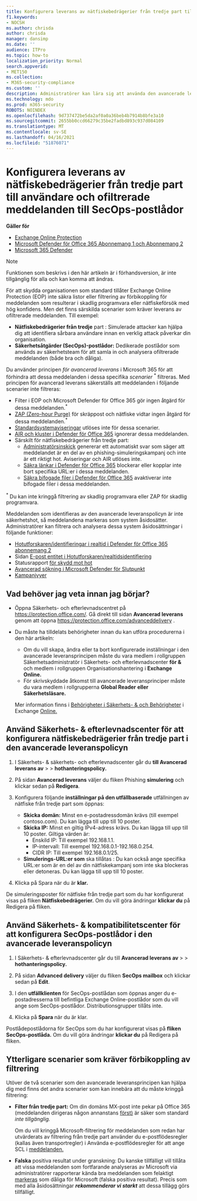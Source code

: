 ```yaml
---
title: Konfigurera leverans av nätfiskebedrägerier från tredje part till användare och ofiltrerade meddelanden till SecOps-postlådor
f1.keywords:
- NOCSH
ms.author: chrisda
author: chrisda
manager: dansimp
ms.date: ''
audience: ITPro
ms.topic: how-to
localization_priority: Normal
search.appverid:
- MET150
ms.collection:
- M365-security-compliance
ms.custom: ''
description: Administratörer kan lära sig att använda den avancerade leveransprincipen i Exchange Online Protection (EOP) för att identifiera meddelanden som inte ska filtreras i specifika scenarier som stöds (nätfiskebedrägerier från tredje part och meddelanden som levereras till säkerhetsåtgärder (sekops)-postlådor.
ms.technology: mdo
ms.prod: m365-security
ROBOTS: NOINDEX
ms.openlocfilehash: 9d737472be5da2af0a0a36beb4b7914b8bfe3a10
ms.sourcegitcommit: 2655bb0ccd66279c35be2fadbd893c937d084109
ms.translationtype: MT
ms.contentlocale: sv-SE
ms.lasthandoff: 04/16/2021
ms.locfileid: "51876071"
---
```

# <a name="configure-the-delivery-of-third-party-phishing-simulations-to-users-and-unfiltered-messages-to-secops-mailboxes"></a>Konfigurera leverans av nätfiskebedrägerier från tredje part till användare och ofiltrerade meddelanden till SecOps-postlådor

**Gäller för**
- [Exchange Online Protection](exchange-online-protection-overview.md)
- [Microsoft Defender för Office 365 Abonnemang 1 och Abonnemang 2](defender-for-office-365.md)
- [Microsoft 365 Defender](../defender/microsoft-365-defender.md)

> [!NOTE]
> Funktionen som beskrivs i den här artikeln är i förhandsversion, är inte tillgänglig för alla och kan komma att ändras.

För att [](secure-by-default.md)skydda organisationen som standard tillåter Exchange Online Protection (EOP) inte säkra listor eller filtrering av förbikoppling för meddelanden som resulterar i skadlig programvara eller nätfiskeförsök med hög konfidens. Men det finns särskilda scenarier som kräver leverans av ofiltrerade meddelanden. Till exempel:

- **Nätfiskebedrägerier från tredje** part : Simulerade attacker kan hjälpa dig att identifiera sårbara användare innan en verklig attack påverkar din organisation.
- **Säkerhetsåtgärder (SecOps)-postlådor:** Dedikerade postlådor som används av säkerhetsteam för att samla in och analysera ofiltrerade meddelanden (både bra och dåliga).

Du använder principen _för avancerad leverans_ i Microsoft 365 för att förhindra att dessa meddelanden i dessa specifika _scenarier_ <sup>\*</sup> filtreras. Med principen för avancerad leverans säkerställs att meddelanden i följande scenarier inte filtreras:

- Filter i EOP och Microsoft Defender för Office 365 gör ingen åtgärd för dessa meddelanden.<sup>\*</sup>
- [ZAP (Zero-hour Purge)](zero-hour-auto-purge.md) för skräppost och nätfiske vidtar ingen åtgärd för dessa meddelanden.<sup>\*</sup>
- [Standardsystemaviseringar](alerts.md) utlöses inte för dessa scenarier.
- [AIR och kluster i Defender för Office 365](office-365-air.md) ignorerar dessa meddelanden.
- Särskilt för nätfiskebedrägerier från tredje part:
  - [Administratörsinskick](admin-submission.md) genererar ett automatiskt svar som säger att meddelandet är en del av en phishing-simuleringskampanj och inte är ett riktigt hot. Aviseringar och AIR utlöses inte.
  - [Säkra länkar i Defender för Office 365](safe-links.md) blockerar eller kopplar inte bort specifika URL:er i dessa meddelanden.
  - [Säkra bifogade filer i Defender för Office 365](safe-attachments.md) avaktiverar inte bifogade filer i dessa meddelanden.

<sup>\*</sup> Du kan inte kringgå filtrering av skadlig programvara eller ZAP för skadlig programvara.

Meddelanden som identifieras av den avancerade leveranspolicyn är inte säkerhetshot, så meddelandena markeras som system åsidosätter. Administratörer kan filtrera och analysera dessa system åsidosättningar i följande funktioner:

- [Hotutforskaren/identifieringar i realtid i Defender för Office 365 abonnemang 2](threat-explorer.md)
- Sidan [E-post entitet i Hotutforskaren/realtidsidentifiering](mdo-email-entity-page.md)
- Statusrapport [för skydd mot hot](view-email-security-reports.md#threat-protection-status-report)
- [Avancerad sökning i Microsoft Defender för Slutpunkt](../defender-endpoint/advanced-hunting-overview.md)
- [Kampanjvyer](campaigns.md)

## <a name="what-do-you-need-to-know-before-you-begin"></a>Vad behöver jag veta innan jag börjar?

- Öppna Säkerhets- och efterlevnadscentret på <https://protection.office.com/>. Gå direkt till sidan **Avancerad leverans** genom att öppna <https://protection.office.com/advanceddelivery> .

- Du måste ha tilldelats behörigheter innan du kan utföra procedurerna i den här artikeln:
  - Om du vill skapa, ändra eller ta bort konfigurerade inställningar i  den avancerade leveransprincipen måste du vara medlem i  rollgruppen Säkerhetsadministratör i Säkerhets- och efterlevnadscenter **för &** och medlem i rollgruppen Organisationshantering i **Exchange Online.**  
  - För skrivskyddade åtkomst till avancerade leveransprinciper måste du vara medlem i rollgrupperna **Global Reader** **eller Säkerhetsläsare.**

  Mer information finns i [Behörigheter i Säkerhets- & och Behörigheter](permissions-in-the-security-and-compliance-center.md) i Exchange [Online.](/exchange/permissions-exo/permissions-exo)

## <a name="use-the-security--compliance-center-to-configure-third-party-phishing-simulations-in-the-advanced-delivery-policy"></a>Använd Säkerhets- & efterlevnadscenter för att konfigurera nätfiskebedrägerier från tredje part i den avancerade leveranspolicyn

1. I Säkerhets- & säkerhets- och efterlevnadscenter går du **till Avancerad leverans av** \>  \> **hothanteringspolicy.**

2. På sidan **Avancerad leverans** väljer du fliken Phishing **simulering** och klickar sedan på **Redigera**.

3. Konfigurera följande **inställningar på den utfällbaserade** utfällningen av nätfiske från tredje part som öppnas:

   - **Skicka domän:** Minst en e-postadressdomän krävs (till exempel contoso.com). Du kan lägga till upp till 10 poster.
   - **Skicka IP:** Minst en giltig IPv4-adress krävs. Du kan lägga till upp till 10 poster. Giltiga värden är:
     - Enskild IP: Till exempel 192.168.1.1.
     - IP-intervall: Till exempel 192.168.0.1-192.168.0.254.
     - CIDR IP: Till exempel 192.168.0.1/25.
   - **Simulerings-URL:er som** ska tillåtas : Du kan också ange specifika URL:er som är en del av din nätfiskekampanj som inte ska blockeras eller detoneras. Du kan lägga till upp till 10 poster.

4. Klicka på Spara när du är **klar.**

De simuleringsposter för nätfiske från tredje part som du har konfigurerat visas på fliken **Nätfiskebedrägerier.** Om du vill göra ändringar **klickar du** på Redigera på fliken.

## <a name="use-the-security--compliance-center-to-configure-secops-mailboxes-in-the-advanced-delivery-policy"></a>Använd Säkerhets- & kompatibilitetscenter för att konfigurera SecOps-postlådor i den avancerade leveranspolicyn

1. I Säkerhets- & efterlevnadscenter går du till **Avancerad leverans av** \>  \> **hothanteringspolicy.**

2. På sidan **Advanced delivery** väljer du fliken **SecOps mailbox** och klickar sedan på **Edit**.

3. I den **utfällklienten** för SecOps-postlådan som öppnas anger du e-postadresserna till befintliga Exchange Online-postlådor som du vill ange som SecOps-postlådor. Distributionsgrupper tillåts inte.

4. Klicka på **Spara** när du är klar.

Postlådepostlådorna för SecOps som du har konfigurerat visas på **fliken SecOps-postlåda.** Om du vill göra ändringar **klickar du** på Redigera på fliken.

## <a name="additional-scenarios-that-require-filtering-bypass"></a>Ytterligare scenarier som kräver förbikoppling av filtrering

Utöver de två scenarier som den avancerade leveransprincipen kan hjälpa dig med finns det andra scenarier som kan innebära att du måste kringgå filtrering:

- **Filter från tredje part:** Om din  domäns MX-post inte pekar på Office 365 (meddelanden dirigeras någon annanstans [först)](secure-by-default.md) är säker som standard *inte tillgänglig.*

  Om du vill kringgå Microsoft-filtrering för meddelanden som redan har utvärderats av filtrering från tredje part använder du e-postflödesregler (kallas även transportregler) i Använda e-postflödesregler för att ange SCL i [meddelanden.](use-mail-flow-rules-to-set-the-spam-confidence-level-scl-in-messages.md)

- **Falska** positiva resultat under granskning: Du kanske tillfälligt vill tillåta att vissa meddelanden som fortfarande analyseras av Microsoft via administratörer rapporterar kända bra meddelanden som felaktigt [markeras](admin-submission.md) som dåliga för Microsoft (falska positiva resultat). Precis som med alla åsidosättningar **_rekommenderar vi starkt_** att dessa tillägg görs tillfälligt.
